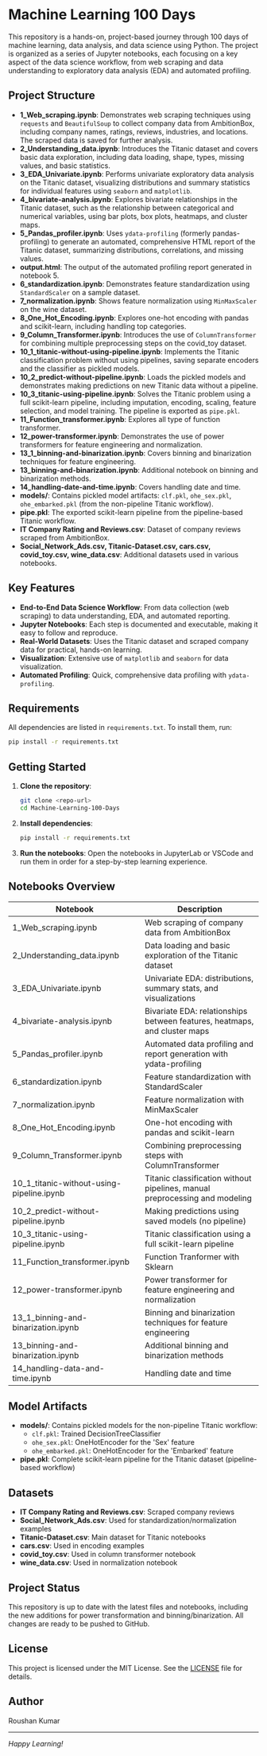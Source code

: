 # Machine Learning 100 Days

This repository is a hands-on, project-based journey through 100 days of machine learning, data analysis, and data science using Python. The project is organized as a series of Jupyter notebooks, each focusing on a key aspect of the data science workflow, from web scraping and data understanding to exploratory data analysis (EDA) and automated profiling.

## Project Structure

- **1_Web_scraping.ipynb**: Demonstrates web scraping techniques using `requests` and `BeautifulSoup` to collect company data from AmbitionBox, including company names, ratings, reviews, industries, and locations. The scraped data is saved for further analysis.
- **2_Understanding_data.ipynb**: Introduces the Titanic dataset and covers basic data exploration, including data loading, shape, types, missing values, and basic statistics.
- **3_EDA_Univariate.ipynb**: Performs univariate exploratory data analysis on the Titanic dataset, visualizing distributions and summary statistics for individual features using `seaborn` and `matplotlib`.
- **4_bivariate-analysis.ipynb**: Explores bivariate relationships in the Titanic dataset, such as the relationship between categorical and numerical variables, using bar plots, box plots, heatmaps, and cluster maps.
- **5_Pandas_profiler.ipynb**: Uses `ydata-profiling` (formerly pandas-profiling) to generate an automated, comprehensive HTML report of the Titanic dataset, summarizing distributions, correlations, and missing values.
- **output.html**: The output of the automated profiling report generated in notebook 5.
- **6_standardization.ipynb**: Demonstrates feature standardization using `StandardScaler` on a sample dataset.
- **7_normalization.ipynb**: Shows feature normalization using `MinMaxScaler` on the wine dataset.
- **8_One_Hot_Encoding.ipynb**: Explores one-hot encoding with pandas and scikit-learn, including handling top categories.
- **9_Column_Transformer.ipynb**: Introduces the use of `ColumnTransformer` for combining multiple preprocessing steps on the covid_toy dataset.
- **10_1_titanic-without-using-pipeline.ipynb**: Implements the Titanic classification problem without using pipelines, saving separate encoders and the classifier as pickled models.
- **10_2_predict-without-pipeline.ipynb**: Loads the pickled models and demonstrates making predictions on new Titanic data without a pipeline.
- **10_3_titanic-using-pipeline.ipynb**: Solves the Titanic problem using a full scikit-learn pipeline, including imputation, encoding, scaling, feature selection, and model training. The pipeline is exported as `pipe.pkl`.
- **11_Function_transformer.ipynb**: Explores all type of function transformer.
- **12_power-transformer.ipynb**: Demonstrates the use of power transformers for feature engineering and normalization.
- **13_1_binning-and-binarization.ipynb**: Covers binning and binarization techniques for feature engineering.
- **13_binning-and-binarization.ipynb**: Additional notebook on binning and binarization methods.
- **14_handling-date-and-time.ipynb**: Covers handling date and time.
- **models/**: Contains pickled model artifacts: `clf.pkl`, `ohe_sex.pkl`, `ohe_embarked.pkl` (from the non-pipeline Titanic workflow).
- **pipe.pkl**: The exported scikit-learn pipeline from the pipeline-based Titanic workflow.
- **IT Company Rating and Reviews.csv**: Dataset of company reviews scraped from AmbitionBox.
- **Social_Network_Ads.csv, Titanic-Dataset.csv, cars.csv, covid_toy.csv, wine_data.csv**: Additional datasets used in various notebooks.

## Key Features

- **End-to-End Data Science Workflow**: From data collection (web scraping) to data understanding, EDA, and automated reporting.
- **Jupyter Notebooks**: Each step is documented and executable, making it easy to follow and reproduce.
- **Real-World Datasets**: Uses the Titanic dataset and scraped company data for practical, hands-on learning.
- **Visualization**: Extensive use of `matplotlib` and `seaborn` for data visualization.
- **Automated Profiling**: Quick, comprehensive data profiling with `ydata-profiling`.

## Requirements

All dependencies are listed in `requirements.txt`. To install them, run:

```bash
pip install -r requirements.txt
```

## Getting Started

1. **Clone the repository**:
   ```bash
   git clone <repo-url>
   cd Machine-Learning-100-Days
   ```
2. **Install dependencies**:
   ```bash
   pip install -r requirements.txt
   ```
3. **Run the notebooks**:
   Open the notebooks in JupyterLab or VSCode and run them in order for a step-by-step learning experience.

## Notebooks Overview

| Notebook                                 | Description                                                                 |
|------------------------------------------|-----------------------------------------------------------------------------|
| 1_Web_scraping.ipynb                     | Web scraping of company data from AmbitionBox                                |
| 2_Understanding_data.ipynb               | Data loading and basic exploration of the Titanic dataset                    |
| 3_EDA_Univariate.ipynb                   | Univariate EDA: distributions, summary stats, and visualizations             |
| 4_bivariate-analysis.ipynb               | Bivariate EDA: relationships between features, heatmaps, and cluster maps    |
| 5_Pandas_profiler.ipynb                   | Automated data profiling and report generation with ydata-profiling          |
| 6_standardization.ipynb                  | Feature standardization with StandardScaler                                  |
| 7_normalization.ipynb                    | Feature normalization with MinMaxScaler                                      |
| 8_One_Hot_Encoding.ipynb                 | One-hot encoding with pandas and scikit-learn                                |
| 9_Column_Transformer.ipynb               | Combining preprocessing steps with ColumnTransformer                         |
| 10_1_titanic-without-using-pipeline.ipynb| Titanic classification without pipelines, manual preprocessing and modeling   |
| 10_2_predict-without-pipeline.ipynb      | Making predictions using saved models (no pipeline)                          |
| 10_3_titanic-using-pipeline.ipynb        | Titanic classification using a full scikit-learn pipeline                    |
| 11_Function_transformer.ipynb         | Function Tranformer with Sklearn                                              |
| 12_power-transformer.ipynb            | Power transformer for feature engineering and normalization                   |
| 13_1_binning-and-binarization.ipynb   | Binning and binarization techniques for feature engineering                   |
| 13_binning-and-binarization.ipynb     | Additional binning and binarization methods                                   |
| 14_handling-data-and-time.ipynb        | Handling date and time                                                       |

## Model Artifacts

- **models/**: Contains pickled models for the non-pipeline Titanic workflow:
  - `clf.pkl`: Trained DecisionTreeClassifier
  - `ohe_sex.pkl`: OneHotEncoder for the 'Sex' feature
  - `ohe_embarked.pkl`: OneHotEncoder for the 'Embarked' feature
- **pipe.pkl**: Complete scikit-learn pipeline for the Titanic dataset (pipeline-based workflow)

## Datasets

- **IT Company Rating and Reviews.csv**: Scraped company reviews
- **Social_Network_Ads.csv**: Used for standardization/normalization examples
- **Titanic-Dataset.csv**: Main dataset for Titanic notebooks
- **cars.csv**: Used in encoding examples
- **covid_toy.csv**: Used in column transformer notebook
- **wine_data.csv**: Used in normalization notebook

## Project Status

This repository is up to date with the latest files and notebooks, including the new additions for power transformation and binning/binarization. All changes are ready to be pushed to GitHub.

## License

This project is licensed under the MIT License. See the [LICENSE](LICENSE) file for details.

## Author

Roushan Kumar

---

*Happy Learning!* 